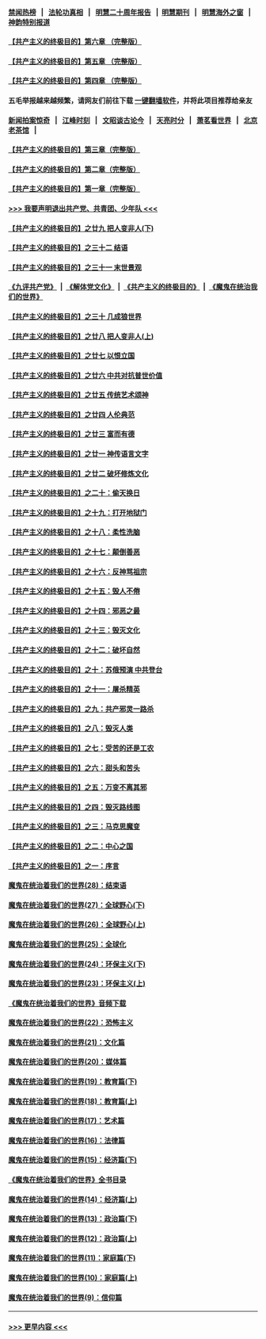 #### [禁闻热榜](热点新闻.md?=0)  &nbsp;&nbsp;|&nbsp;&nbsp; [法轮功真相](https://github.com/gfw-breaker/truth/blob/master/README.md?=0) &nbsp;&nbsp;|&nbsp;&nbsp; [明慧二十周年报告](https://github.com/gfw-breaker/mh-reports/blob/master/README.md?=0) &nbsp;&nbsp;|&nbsp;&nbsp;[明慧期刊](https://github.com/gfw-breaker/mh-qikan) &nbsp;&nbsp;|&nbsp;&nbsp; [明慧海外之窗](https://github.com/gfw-breaker/mh-news/blob/master/README.md?=0) &nbsp;&nbsp;|&nbsp;&nbsp; [神韵特别报道](https://github.com/gfw-breaker/mh-news/blob/master/shenyun.md?=0)
#### [【共产主义的终极目的】第六章 （完整版）](../pages/nsc422/n11428913.md?t=03021131) 
#### [【共产主义的终极目的】第五章 （完整版）](../pages/nsc422/n11428912.md?t=03021131) 
#### [【共产主义的终极目的】第四章 （完整版）](../pages/nsc422/n11428907.md?t=03021131) 
#### 五毛举报越来越频繁，请网友们前往下载 [一键翻墙软件](https://github.com/gfw-breaker/ssr-accounts)，并将此项目推荐给亲友
#### [新闻拍案惊奇](https://github.com/gfw-breaker/banned-news/blob/master/pages/link4.md) &nbsp;&nbsp;|&nbsp;&nbsp; [江峰时刻](https://github.com/gfw-breaker/banned-news/blob/master/pages/link4.md) &nbsp;&nbsp;|&nbsp;&nbsp; [文昭谈古论今](https://github.com/gfw-breaker/banned-news/blob/master/pages/link4.md) &nbsp;&nbsp;|&nbsp;&nbsp; [天亮时分](https://github.com/gfw-breaker/banned-news/blob/master/pages/link4.md) &nbsp;&nbsp;|&nbsp;&nbsp; [萧茗看世界](https://github.com/gfw-breaker/banned-news/blob/master/pages/link4.md) &nbsp;&nbsp;|&nbsp;&nbsp; [北京老茶馆](https://github.com/gfw-breaker/banned-news/blob/master/pages/link4.md) &nbsp;&nbsp;|&nbsp;&nbsp; 
#### [【共产主义的终极目的】第三章（完整版）](../pages/nsc422/n11428848.md?t=03021131) 
#### [【共产主义的终极目的】第二章（完整版）](../pages/nsc422/n11428831.md?t=03021131) 
#### [【共产主义的终极目的】第一章（完整版）](../pages/nsc422/n11417651.md?t=03021131) 
#### [>>> 我要声明退出共产党、共青团、少年队 <<<](https://github.com/begood0513/goodnews/blob/master/quit/letter.md) 
#### [【共产主义的终极目的】之廿九 把人变非人(下)](../pages/nsc422/n11344140.md?t=03021131) 
#### [【共产主义的终极目的】之三十二 结语](../pages/nsc422/n11360535.md?t=03021131) 
#### [【共产主义的终极目的】之三十一 末世景观](../pages/nsc422/n11351129.md?t=03021131) 
#### [《九评共产党》](https://github.com/begood0513/9ping.md/blob/master/README.md) &nbsp;|&nbsp; [《解体党文化》](../../../../jtdwh.md/blob/master/README.md)  &nbsp;|&nbsp; [《共产主义的终极目的》](../../../../gczydzjmd.md/blob/master/README.md) &nbsp;|&nbsp; [《魔鬼在统治我们的世界》](../../../../mgztzwmdsj.md/blob/master/README.md) 
#### [【共产主义的终极目的】之三十 几成狼世界](../pages/nsc422/n11348280.md?t=03021131) 
#### [【共产主义的终极目的】之廿八 把人变非人(上)](../pages/nsc422/n11340492.md?t=03021131) 
#### [【共产主义的终极目的】之廿七 以恨立国](../pages/nsc422/n11336944.md?t=03021131) 
#### [【共产主义的终极目的】之廿六 中共对抗普世价值](../pages/nsc422/n11324785.md?t=03021131) 
#### [【共产主义的终极目的】之廿五 传统艺术颂神](../pages/nsc422/n11296396.md?t=03021131) 
#### [【共产主义的终极目的】之廿四 人伦典范](../pages/nsc422/n11296397.md?t=03021131) 
#### [【共产主义的终极目的】之廿三 富而有德](../pages/nsc422/n11283598.md?t=03021131) 
#### [【共产主义的终极目的】之廿一 神传语言文字](../pages/nsc422/n11263265.md?t=03021131) 
#### [【共产主义的终极目的】之廿二 破坏修炼文化](../pages/nsc422/n11245728.md?t=03021131) 
#### [【共产主义的终极目的】之二十：偷天换日](../pages/nsc422/n11238846.md?t=03021131) 
#### [【共产主义的终极目的】之十九：打开地狱门](../pages/nsc422/n11206376.md?t=03021131) 
#### [【共产主义的终极目的】之十八：柔性洗脑](../pages/nsc422/n11199994.md?t=03021131) 
#### [【共产主义的终极目的】之十七：颠倒善恶](../pages/nsc422/n11179782.md?t=03021131) 
#### [【共产主义的终极目的】之十六：反神骂祖宗](../pages/nsc422/n11166798.md?t=03021131) 
#### [【共产主义的终极目的】之十五：毁人不倦](../pages/nsc422/n11166792.md?t=03021131) 
#### [【共产主义的终极目的】之十四：邪恶之最](../pages/nsc422/n11150249.md?t=03021131) 
#### [【共产主义的终极目的】之十三：毁灭文化](../pages/nsc422/n11135227.md?t=03021131) 
#### [【共产主义的终极目的】之十二：破坏自然](../pages/nsc422/n11135214.md?t=03021131) 
#### [【共产主义的终极目的】之十：苏俄预演 中共登台](../pages/nsc422/n11118424.md?t=03021131) 
#### [【共产主义的终极目的】之十一：屠杀精英](../pages/nsc422/n11118442.md?t=03021131) 
#### [【共产主义的终极目的】之九：共产邪灵一路杀](../pages/nsc422/n11114139.md?t=03021131) 
#### [【共产主义的终极目的】之八：毁灭人类](../pages/nsc422/n11108503.md?t=03021131) 
#### [【共产主义的终极目的】之七：受苦的还是工农](../pages/nsc422/n11101809.md?t=03021131) 
#### [【共产主义的终极目的】之六：甜头和苦头](../pages/nsc422/n11096971.md?t=03021131) 
#### [【共产主义的终极目的】之五：万变不离其邪](../pages/nsc422/n11091285.md?t=03021131) 
#### [【共产主义的终极目的】之四：毁灭路线图](../pages/nsc422/n11086284.md?t=03021131) 
#### [【共产主义的终极目的】之三：马克思魔变](../pages/nsc422/n11061941.md?t=03021131) 
#### [【共产主义的终极目的】之二：中心之国](../pages/nsc422/n11047728.md?t=03021131) 
#### [【共产主义的终极目的】之一：序言](../pages/nsc422/n11086077.md?t=03021131) 
#### [魔鬼在统治着我们的世界(28)：结束语](../pages/nsc422/n10936246.md?t=03021131) 
#### [魔鬼在统治着我们的世界(27)：全球野心(下)](../pages/nsc422/n10928319.md?t=03021131) 
#### [魔鬼在统治着我们的世界(26)：全球野心(上)](../pages/nsc422/n10900318.md?t=03021131) 
#### [魔鬼在统治着我们的世界(25)：全球化](../pages/nsc422/n10788205.md?t=03021131) 
#### [魔鬼在统治着我们的世界(24)：环保主义(下)](../pages/nsc422/n10695307.md?t=03021131) 
#### [魔鬼在统治着我们的世界(23)：环保主义(上)](../pages/nsc422/n10688613.md?t=03021131) 
#### [《魔鬼在统治着我们的世界》音频下载](../pages/nsc422/n10635553.md?t=03021131) 
#### [魔鬼在统治着我们的世界(22)：恐怖主义](../pages/nsc422/n10614727.md?t=03021131) 
#### [魔鬼在统治着我们的世界(21)：文化篇](../pages/nsc422/n10597706.md?t=03021131) 
#### [魔鬼在统治着我们的世界(20)：媒体篇](../pages/nsc422/n10586579.md?t=03021131) 
#### [魔鬼在统治着我们的世界(19)：教育篇(下)](../pages/nsc422/n10564808.md?t=03021131) 
#### [魔鬼在统治着我们的世界(18)：教育篇(上)](../pages/nsc422/n10526970.md?t=03021131) 
#### [魔鬼在统治着我们的世界(17)：艺术篇](../pages/nsc422/n10499093.md?t=03021131) 
#### [魔鬼在统治着我们的世界(16)：法律篇](../pages/nsc422/n10485969.md?t=03021131) 
#### [魔鬼在统治着我们的世界(15)：经济篇(下)](../pages/nsc422/n10469975.md?t=03021131) 
#### [《魔鬼在统治着我们的世界》全书目录](../pages/nsc422/n10464261.md?t=03021131) 
#### [魔鬼在统治着我们的世界(14)：经济篇(上)](../pages/nsc422/n10457370.md?t=03021131) 
#### [魔鬼在统治着我们的世界(13)：政治篇(下)](../pages/nsc422/n10448270.md?t=03021131) 
#### [魔鬼在统治着我们的世界(12)：政治篇(上)](../pages/nsc422/n10444576.md?t=03021131) 
#### [魔鬼在统治着我们的世界(11)：家庭篇(下)](../pages/nsc422/n10440961.md?t=03021131) 
#### [魔鬼在统治着我们的世界(10)：家庭篇(上)](../pages/nsc422/n10435448.md?t=03021131) 
#### [魔鬼在统治着我们的世界(9)：信仰篇](../pages/nsc422/n10432159.md?t=03021131) 

----
#### [ >>> 更早内容 <<< ](../indexes/nsc422-earlier.md)
